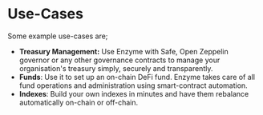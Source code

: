 # Use-Cases

Some example use-cases are;

* **Treasury Management:** Use Enzyme with Safe, Open Zeppelin governor or any other governance contracts to manage your organisation's treasury simply, securely and transparently.
* **Funds**: Use it to set up an on-chain DeFi fund. Enzyme takes care of all fund operations and administration using smart-contract automation.
* **Indexes**: Build your own indexes in minutes and have them rebalance automatically on-chain or off-chain.
